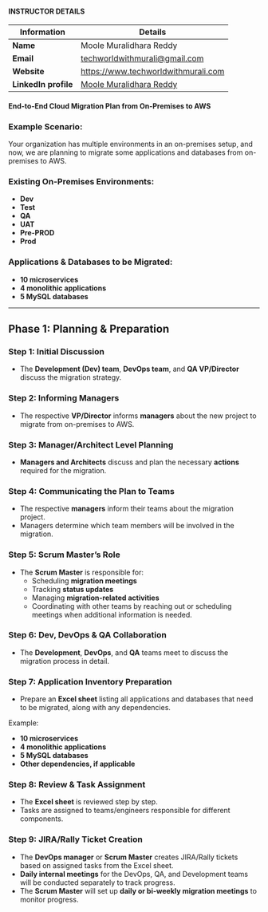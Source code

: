 #### INSTRUCTOR DETAILS

|  Information             | Details                                                                      |
|----------------------    |------------------------------------------------------------------------------|
| **Name**                 | Moole Muralidhara Reddy                                                      |
| **Email**                | techworldwithmurali@gmail.com                                                |
| **Website**              | https://www.techworldwithmurali.com               |
| **LinkedIn profile**     | [Moole Muralidhara Reddy](https://www.linkedin.com/in/moole-muralidhara-reddy) |


#### **End-to-End Cloud Migration Plan from On-Premises to AWS**  

### **Example Scenario:**  
Your organization has multiple environments in an on-premises setup, and now, we are planning to migrate some applications and databases from on-premises to AWS.  

### **Existing On-Premises Environments:**  
- **Dev**  
- **Test**  
- **QA**  
- **UAT**  
- **Pre-PROD**  
- **Prod**  

### **Applications & Databases to be Migrated:**  
- **10 microservices**  
- **4 monolithic applications**  
- **5 MySQL databases**  

---

## **Phase 1: Planning & Preparation**  

### **Step 1: Initial Discussion**  
- The **Development (Dev) team**, **DevOps team**, and **QA VP/Director** discuss the migration strategy.  

### **Step 2: Informing Managers**  
- The respective **VP/Director** informs **managers** about the new project to migrate from on-premises to AWS.  

### **Step 3: Manager/Architect Level Planning**  
- **Managers and Architects** discuss and plan the necessary **actions** required for the migration.  

### **Step 4: Communicating the Plan to Teams**  
- The respective **managers** inform their teams about the migration project.  
- Managers determine which team members will be involved in the migration.  

### **Step 5: Scrum Master’s Role**  
- The **Scrum Master** is responsible for:  
  - Scheduling **migration meetings**  
  - Tracking **status updates**  
  - Managing **migration-related activities**  
  - Coordinating with other teams by reaching out or scheduling meetings when additional information is needed.  

### **Step 6: Dev, DevOps & QA Collaboration**  
- The **Development**, **DevOps**, and **QA** teams meet to discuss the migration process in detail.  

### **Step 7: Application Inventory Preparation**  
- Prepare an **Excel sheet** listing all applications and databases that need to be migrated, along with any dependencies.  

Example:  
- **10 microservices**  
- **4 monolithic applications**  
- **5 MySQL databases**  
- **Other dependencies, if applicable**  

### **Step 8: Review & Task Assignment**  
- The **Excel sheet** is reviewed step by step.  
- Tasks are assigned to teams/engineers responsible for different components.  

### **Step 9: JIRA/Rally Ticket Creation**  
- The **DevOps manager** or **Scrum Master** creates JIRA/Rally tickets based on assigned tasks from the Excel sheet.  
- **Daily internal meetings** for the DevOps, QA, and Development teams will be conducted separately to track progress.  
- The **Scrum Master** will set up **daily or bi-weekly migration meetings** to monitor progress. 
